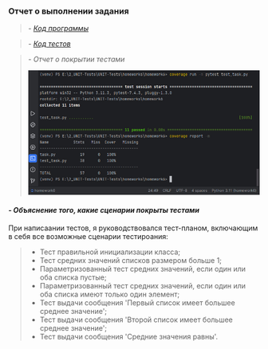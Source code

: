### Отчет о выполнении задания

> *- [Код программы](https://github.com/Bandurko/UNIT-Tests/blob/main/homeworks/homework6/task.py)*

> *- [Код тестов](https://github.com/Bandurko/UNIT-Tests/blob/main/homeworks/homework6/test_task.py)*

> *- Отчет о покрытии тестами*
> 
> ![coverage](coverage.jpg)

#### *- Объяснение того, какие сценарии покрыты тестами*

При написаании тестов, я руководствовался тест-планом, включающим в себя все возможные сценарии тестироания:

>* Тест правильной инициализации класса;
>* Тест средних значений списков размером больше 1;
>* Параметризованный тест средних значений, если один или оба списка пустые;
>* Параметризованный тест средних значений, если один или оба списка имеют только один элемент;
>* Тест выдачи сообщения 'Первый список имеет большее среднее значение';
>* Тест выдачи сообщения 'Второй список имеет большее среднее значение';
>* Тест выдачи сообщения 'Средние значения равны'.